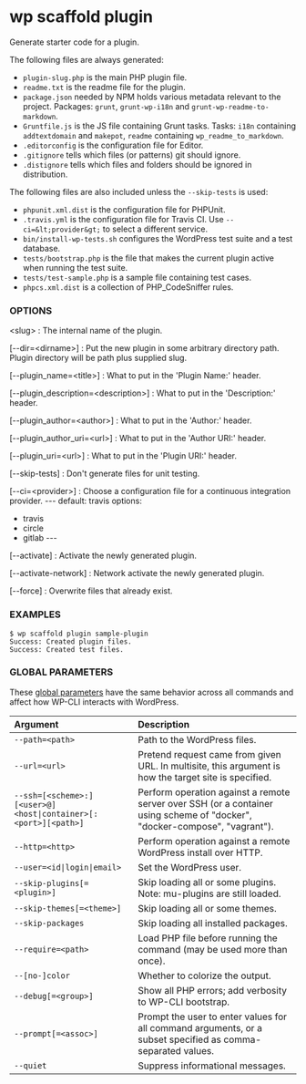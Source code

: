 # wp scaffold plugin

Generate starter code for a plugin.

The following files are always generated:

* `plugin-slug.php` is the main PHP plugin file.
* `readme.txt` is the readme file for the plugin.
* `package.json` needed by NPM holds various metadata relevant to the project. Packages: `grunt`, `grunt-wp-i18n` and `grunt-wp-readme-to-markdown`.
* `Gruntfile.js` is the JS file containing Grunt tasks. Tasks: `i18n` containing `addtextdomain` and `makepot`, `readme` containing `wp_readme_to_markdown`.
* `.editorconfig` is the configuration file for Editor.
* `.gitignore` tells which files (or patterns) git should ignore.
* `.distignore` tells which files and folders should be ignored in distribution.

The following files are also included unless the `--skip-tests` is used:

* `phpunit.xml.dist` is the configuration file for PHPUnit.
* `.travis.yml` is the configuration file for Travis CI. Use `--ci=&lt;provider&gt;` to select a different service.
* `bin/install-wp-tests.sh` configures the WordPress test suite and a test database.
* `tests/bootstrap.php` is the file that makes the current plugin active when running the test suite.
* `tests/test-sample.php` is a sample file containing test cases.
* `phpcs.xml.dist` is a collection of PHP_CodeSniffer rules.

### OPTIONS

&lt;slug&gt;
: The internal name of the plugin.

[\--dir=&lt;dirname&gt;]
: Put the new plugin in some arbitrary directory path. Plugin directory will be path plus supplied slug.

[\--plugin_name=&lt;title&gt;]
: What to put in the 'Plugin Name:' header.

[\--plugin_description=&lt;description&gt;]
: What to put in the 'Description:' header.

[\--plugin_author=&lt;author&gt;]
: What to put in the 'Author:' header.

[\--plugin_author_uri=&lt;url&gt;]
: What to put in the 'Author URI:' header.

[\--plugin_uri=&lt;url&gt;]
: What to put in the 'Plugin URI:' header.

[\--skip-tests]
: Don't generate files for unit testing.

[\--ci=&lt;provider&gt;]
: Choose a configuration file for a continuous integration provider.
\---
default: travis
options:
  - travis
  - circle
  - gitlab
\---

[\--activate]
: Activate the newly generated plugin.

[\--activate-network]
: Network activate the newly generated plugin.

[\--force]
: Overwrite files that already exist.

### EXAMPLES

    $ wp scaffold plugin sample-plugin
    Success: Created plugin files.
    Success: Created test files.

### GLOBAL PARAMETERS

These [global parameters](https://make.wordpress.org/cli/handbook/config/) have the same behavior across all commands and affect how WP-CLI interacts with WordPress.

| **Argument**    | **Description**              |
|:----------------|:-----------------------------|
| `--path=<path>` | Path to the WordPress files. |
| `--url=<url>` | Pretend request came from given URL. In multisite, this argument is how the target site is specified. |
| `--ssh=[<scheme>:][<user>@]<host\|container>[:<port>][<path>]` | Perform operation against a remote server over SSH (or a container using scheme of "docker", "docker-compose", "vagrant"). |
| `--http=<http>` | Perform operation against a remote WordPress install over HTTP. |
| `--user=<id\|login\|email>` | Set the WordPress user. |
| `--skip-plugins[=<plugin>]` | Skip loading all or some plugins. Note: mu-plugins are still loaded. |
| `--skip-themes[=<theme>]` | Skip loading all or some themes. |
| `--skip-packages` | Skip loading all installed packages. |
| `--require=<path>` | Load PHP file before running the command (may be used more than once). |
| `--[no-]color` | Whether to colorize the output. |
| `--debug[=<group>]` | Show all PHP errors; add verbosity to WP-CLI bootstrap. |
| `--prompt[=<assoc>]` | Prompt the user to enter values for all command arguments, or a subset specified as comma-separated values. |
| `--quiet` | Suppress informational messages. |
